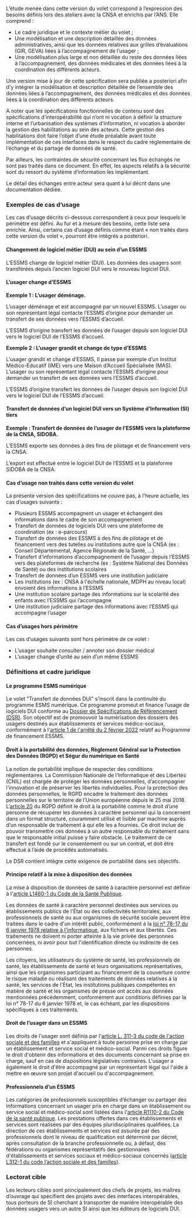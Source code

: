 L’étude menée dans cette version du volet correspond à l’expression des besoins définis lors des ateliers avec la CNSA et enrichis par l’ANS. Elle comprend :
* Le cadre juridique et le contexte métier du volet ;
* Une modélisation et une description détaillée des données administratives, ainsi que les données relatives aux grilles d’évaluations (GIR, GEVA) liées à l’accompagnement de l’usager ;
* Une modélisation plus large et non détaillée du reste des données liées à l’accompagnement, des données médicales et des données liées à la coordination des différents acteurs.

Une version mise à jour de cette spécification sera publiée a posteriori afin d’y intégrer la modélisation et description détaillée de l’ensemble des données liées à l’accompagnement, des données médicales et des données liées à la coordination des différents acteurs.

A noter que les spécifications fonctionnelles de contenu sont des spécifications d’interopérabilité qui n’ont ni vocation à définir la structure interne et l’urbanisation des systèmes d’information, ni vocation à aborder la gestion des habilitations au sein des acteurs. Cette gestion des habilitations doit faire l’objet d’une étude préalable avant toute implémentation de ces interfaces dans le respect du cadre réglementaire de l’échange et du partage de données de santé. 

Par ailleurs, les contraintes de sécurité concernant les flux échangés ne sont pas traités dans ce document. En effet, les aspects relatifs à la sécurité sont du ressort du système d’information les implémentant.

Le détail des échanges entre acteur sera quant à lui décrit dans une documentation dédiée.

### Exemples de cas d’usage

Les cas d’usage décrits ci-dessous correspondent à ceux pour lesquels le périmètre est défini. Au fur et à mesure des besoins, cette liste sera enrichie. Ainsi, certains cas d’usage définis comme étant « non traités dans cette version du volet », pourront être intégrés a posteriori.

#### Changement de logiciel métier (DUI) au sein d’un ESSMS

L’ESSMS change de logiciel métier (DUI). Les données des usagers sont transférées depuis l’ancien logiciel DUI vers le nouveau logiciel DUI.

#### L’usager change d’ESSMS 

**Exemple 1 : L’usager déménage.**

L’usager déménage et est accompagné par un nouvel ESSMS. L’usager ou son représentant légal contacte l’ESSMS d’origine pour demander un transfert de ses données vers l’ESSMS d’accueil.

L’ESSMS d’origine transfert les données de l’usager depuis son logiciel DUI vers le logiciel DUI de l’ESSMS d’accueil.

**Exemple 2 : L’usager grandit et change de type d’ESSMS**

L’usager grandit et change d’ESSMS, Il passe par exemple d’un Institut Médico-Educatif (IME) vers une Maison d’Accueil Spécialisée (MAS). L’usager ou son représentant légal contacte l’ESSMS d’origine pour demander un transfert de ses données vers l’ESSMS d’accueil.

L’ESSMS d’origine transfert les données de l’usager depuis son logiciel DUI vers le logiciel DUI de l’ESSMS d’accueil.

#### Transfert de données d’un logiciel DUI vers un Système d’Information (SI) tiers

**Exemple : Transfert de données de l’usager de l’ESSMS vers la plateforme de la CNSA, SIDOBA.**

L’ESSMS exporte ses données à des fins de pilotage et de financement vers la CNSA.

L’export est effectué entre le logiciel DUI de l’ESSMS et la plateforme SIDOBA de la CNSA.

#### Cas d’usage non traités dans cette version du volet

La présente version des spécifications ne couvre pas, à l’heure actuelle, les cas d’usages suivants :
* Plusieurs ESSMS accompagnent un usager et échangent des informations dans le cadre de son accompagnement
* Transfert de données de logiciels DUI vers une plateforme de coordination (ex : e-parcours)
* Transfert de données des ESSMS à des fins de pilotage et de financement vers des tutelles ou institutions autre que la CNSA (ex : Conseil Départemental, Agence Régionale de la Santé, …)
* Transfert d’informations d’accompagnement de l’usager depuis l’ESSMS vers des plateformes de recherche (ex : Système National des Données de Santé) ou des institutions scolaires
* Transfert de données d’un ESSMS vers une institution judiciaire
* Les institutions (ex : CNSA à l'échelle nationale, MDPH au niveau local) envoient des informations à l’ESSMS
* Une institution scolaire partage des informations sur la scolarité des enfants avec l’ESSMS qui l’accompagne
* Une institution judiciaire partage des informations avec l’ESSMS qui accompagne l’usager

#### Cas d’usages hors périmètre

Les cas d’usages suivants sont hors périmètre de ce volet :
* L’usager souhaite consulter / annoter son dossier médical
* L’usager change d’unité au sein d’un même ESSMS
 
### Définitions et cadre juridique

#### Le programme ESMS numérique

Le volet "Transfert de données DUI" s'inscrit dans la continuité du programme ESMS numérique. Ce programme promeut et finance l’usage de logiciels DUI conforme au <a href="https://esante.gouv.fr/sites/default/files/media_entity/documents/DSR-HOP-RI-Va1.pdf">Dossier de Spécifications de Référencement (DSR)</a>. Son objectif est de promouvoir la numérisation des dossiers des usagers destinés aux établissements et services médico-sociaux, conformément à l'<a href="https://www.legifrance.gouv.fr/jorf/id/JORFTEXT000045159638">article 1 de l'arrêté du 2 février 2022</a> relatif au Programme de financement ESSMS.

#### Droit à la portabilité des données, Règlement Général sur la Protection des Données (RGPD) et Ségur du numérique en Santé

La notion de portabilité implique de respecter des conditions réglementaires. La Commission Nationale de l’Informatique et des Libertés (CNIL) est chargée de protéger les données personnelles, d’accompagner l'innovation et de préserver les libertés individuelles. Pour la protection des données personnelles, le RGPD encadre le traitement des données personnelles sur le territoire de l’Union européenne depuis le 25 mai 2018. L’<a href="https://www.cnil.fr/fr/reglement-europeen-protection-donnees/chapitre3">article 20</a> du RGPD définit le droit à la portabilité comme le droit d’une personne de récupérer les données à caractère personnel qui la concernent dans un format structuré, couramment utilisé et lisible par machine auprès d’un responsable de traitement à qui elle les a fournies. Ce droit inclue de pouvoir transmettre ces données à un autre responsable du traitement sans que le responsable initial puisse y faire obstacle. Le traitement de ce transfert est fondé sur le consentement ou sur un contrat, et doit être effectué à l’aide de procédés automatisés. 

Le DSR contient intègre cette exigence de portabilité dans ses objectifs.

#### Principe relatif à la mise à disposition des données

La mise à disposition de données de santé à caractère personnel est définie à l'<a href="https://www.legifrance.gouv.fr/codes/article_lc/LEGIARTI000038886892">article L1460-1 du Code de la Santé Publique</a>.

Les données de santé à caractère personnel destinées aux services ou établissements publics de l'État ou des collectivités territoriales, aux professionnels de santé ou aux organismes de sécurité sociale peuvent être traitées dans le cadre d'un intérêt public, conformément à la <a href="https://www.legifrance.gouv.fr/loda/id/JORFTEXT000000886460">loi n° 78-17 du 6 janvier 1978 relative à l'informatique</a>, aux fichiers et aux libertés. Ces traitements ne doivent ni porter atteinte à la vie privée des personnes concernées, ni avoir pour but l'identification directe ou indirecte de ces personnes.

Les citoyens, les utilisateurs du système de santé, les professionnels de santé, les établissements de santé et leurs organisations représentatives, ainsi que les organismes participant au financement de la couverture contre le risque maladie ou réalisant des traitements de données relatives à la santé, les services de l'État, les institutions publiques compétentes en matière de santé et les organismes de presse ont accès aux données mentionnées précédemment, conformément aux conditions définies par la loi n° 78-17 du 6 janvier 1978 et, le cas échéant, par les dispositions spécifiques à ces traitements.

#### Droit de l’usager dans un ESSMS

Les droits de l'usager sont définis par l'<a href="https://www.legifrance.gouv.fr/codes/id/LEGIARTI000038887735/2019-07-27">article L. 311-3 du code de l'action sociale et des familles</a> et s'appliquent à toute personne prise en charge par un établissement et service social et médico-social. Parmi ces droits figure le droit d'obtenir des informations et des documents concernant sa prise en charge, sauf en cas de dispositions législatives contraires. L'usager a également le droit d'être accompagné par un représentant légal qui l'aide à mettre en œuvre son projet d'accueil ou d'accompagnement.

#### Professionnels d’un ESSMS

Les catégories de professionnels susceptibles d’échanger ou partager des informations concernant un usager pris en charge dans un établissement ou service social et médico-social sont listées dans l'<a href="https://www.legifrance.gouv.fr/codes/id/LEGIARTI000043926322/2021-08-08">article R1110-2 du Code de la santé publique</a>. Les prestations offertes dans ces établissements et services sont réalisées par des équipes pluridisciplinaires qualifiées. La direction de ces établissements et services est assurée par des professionnels dont le niveau de qualification est déterminé par décret, après consultation de la branche professionnelle ou, à défaut, des fédérations ou organismes représentatifs des gestionnaires d'établissements et services sociaux et médico-sociaux concernés (<a href="https://www.legifrance.gouv.fr/codes/section_lc/LEGITEXT000006074069/LEGISCTA000006174436/#LEGISCTA000006174436">article L312-1 du code l’action sociale et des familles</a>).

### Lectorat cible 

Les lecteurs cibles sont principalement des chefs de projets, les maîtres d’ouvrage qui spécifient des projets avec des interfaces interopérables, tous porteurs de SI cherchant à transporter de manière interopérable des données usagers vers un autre SI ainsi que les éditeurs de logiciels DUI.

